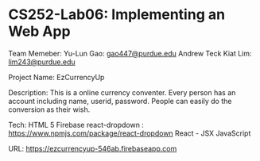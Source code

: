# CS252-Lab06: Implementing an Web App

Team Memeber:
Yu-Lun Gao: gao447@purdue.edu
Andrew Teck Kiat Lim: lim243@purdue.edu

Project Name:
EzCurrencyUp

Description:
This is a online currency conventer.
Every person has an account including name, userid, password.
People can easily do the conversion as their wish.

Tech:
HTML 5
Firebase
react-dropdown : https://www.npmjs.com/package/react-dropdown
React - JSX
JavaScript

URL: https://ezcurrencyup-546ab.firebaseapp.com
